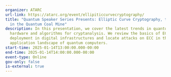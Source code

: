 ```yaml
---
organizer: ATARC
url-link: https://atarc.org/event/ellipiticcurvecryptography/
title: "Quantum Speaker Series Presents: Elliptic Curve Cryptography, the Canary
  in the Quantum Coal Mine"
description: In this presentation, we cover the latest trends in quantum
  hardware and algorithms for cryptanalysis. We review the basics of ECC and its
  deployment in digital infrastructures and locate attacks on ECC in the
  application landscape of quantum computers.
start-time: 2025-01-14T13:00:00.000-00:00
end-time: 2025-01-14T14:00:00.000-00:00
event-type: Online
gov-only: false
is-external: true
---
```

